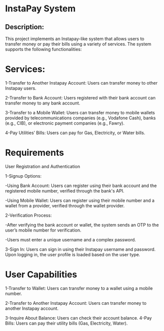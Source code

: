 # InstaPay System
## Description:

This project implements an Instapay-like system that allows users to transfer money or pay their bills using a variety of services. The system supports the following functionalities:

# Services:
1-Transfer to Another Instapay Account: Users can transfer money to other Instapay users.

2-Transfer to Bank Account: Users registered with their bank account can transfer money to any bank account.

3-Transfer to a Mobile Wallet: Users can transfer money to mobile wallets provided by telecommunications companies (e.g., Vodafone Cash), banks (e.g., CIB), or electronic payment companies (e.g., Fawry).

4-Pay Utilities’ Bills: Users can pay for Gas, Electricity, or Water bills.

# Requirements

User Registration and Authentication

1-Signup Options:

-Using Bank Account: Users can register using their bank account and the registered mobile number, verified through the bank's API.

-Using Mobile Wallet: Users can register using their mobile number and a wallet from a provider, verified through the wallet provider.

2-Verification Process:

-After verifying the bank account or wallet, the system sends an OTP to the user’s mobile number for verification.

-Users must enter a unique username and a complex password.

3-Sign In: Users can sign in using their Instapay username and password. Upon logging in, the user profile is loaded based on the user type.

# User Capabilities

1-Transfer to Wallet: Users can transfer money to a wallet using a mobile number.

2-Transfer to Another Instapay Account: Users can transfer money to another Instapay account.

3-Inquire About Balance: Users can check their account balance.
4-Pay Bills: Users can pay their utility bills (Gas, Electricity, Water).
